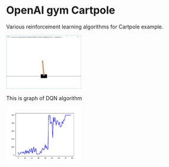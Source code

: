 # OpenAI gym Cartpole


Various reinforcement learning algorithms for Cartpole example.
<p align="left"><img width="40%" src="./4. Policy Gradient/cartpole.png" /></p>

This is graph of DQN algorithm

<p align="left"><img width="40%" src="./1. DQN/save_graph/Cartpole_DQN13.png" /></p>

